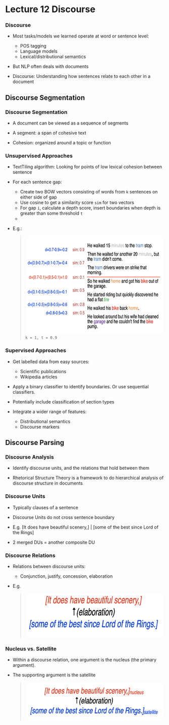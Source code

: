 # Lecture 12 Discourse

### Discourse

* Most tasks/models we learned operate at word or sentence level:
    * POS tagging
    * Language models
    * Lexical/distributional semantics
    
* But NLP often deals with documents

* Discourse: Understanding how sentences relate to each other in a document

<h2 id="discourse_seg">Discourse Segmentation</h2>

### Discourse Segmentation

* A document can be viewed as a sequence of segments

* A segment: a span of cohesive text

* Cohesion: organized around a topic or function

### Unsupervised Approaches

* TextTiling algorithm: Looking for points of low lexical cohesion between sentence

* For each sentence gap:
    * Create two BOW vectors consisting of words from `k` sentences on either side of gap
    * Use cosine to get a similarity score `sim` for two vectors
    * For gap `i`, calculate a depth score, insert boundaries when depth is greater than some threshold `t`
    * <img src="https://render.githubusercontent.com/render/math?math=depth(gap_i) = (sim_{i-1} - sim_i) + (sim_{i %2B 1} - sim_i)" alt="">
    
* E.g.: 
    > <img src="001.png" alt="" width=600 height=310><br>
    > `k = 1, t = 0.9`
  
### Supervised Approaches

* Get labelled data from easy sources:
    * Scientific publications
    * Wikipedia articles
    
* Apply a binary classifier to identify boundaries. Or use sequential classifiers. 

* Potentially include classification of section types

* Integrate a wider range of features:
    * Distributional semantics
    * Discourse markers
    
<h2 id='discourse_par'>Discourse Parsing</h2>

### Discourse Analysis

* Identify discourse units, and the relations that hold between them

* Rhetorical Structure Theory is a framework to do hierarchical analysis of discourse structure in documents

### Discourse Units

* Typically clauses of a sentence 

* Discourse Units do not cross sentence boundary

* E.g. \[It does have beautiful scenery,\] | \[some of the best since Lord of the Rings\]

* 2 merged DUs = another composite DU

### Discourse Relations

* Relations between discourse units:
    * Conjunction, justify, concession, elaboration
    
* E.g.
    > <img src="002.png" alt="" width=600 height=140>
  
### Nucleus vs. Satellite

* Within a discourse relation, one argument is the nucleus (the primary argument).

* The supporting argument is the satellite
    > <img src="003.png" alt="" width="600" height="120">